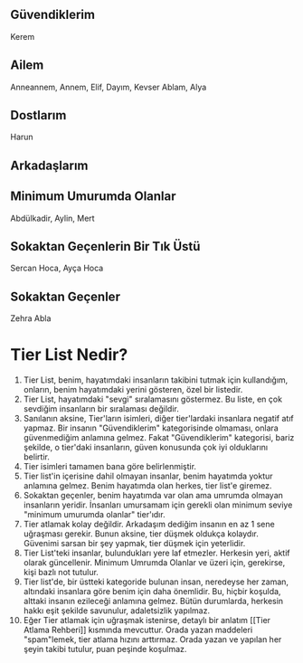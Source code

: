 ## Güvendiklerim  
Kerem  

## Ailem  
Anneannem, Annem, Elif, Dayım, Kevser Ablam, Alya  

## Dostlarım  
Harun  

## Arkadaşlarım  


## Minimum Umurumda Olanlar  
Abdülkadir, Aylin, Mert  

## Sokaktan Geçenlerin Bir Tık Üstü  
Sercan Hoca, Ayça Hoca  

## Sokaktan Geçenler  
Zehra Abla  

# Tier List Nedir?  
1. Tier List, benim, hayatımdaki insanların takibini tutmak için kullandığım, onların, benim hayatımdaki yerini gösteren, özel bir listedir.  
2. Tier List, hayatımdaki "sevgi" sıralamasını göstermez. Bu liste, en çok sevdiğim insanların bir sıralaması değildir.  
3. Sanılanın aksine, Tier'ların isimleri, diğer tier'lardaki insanlara negatif atıf yapmaz. Bir insanın "Güvendiklerim" kategorisinde olmaması, onlara güvenmediğim anlamına gelmez. Fakat "Güvendiklerim" kategorisi, bariz şekilde, o tier'daki insanların, güven konusunda çok iyi olduklarını belirtir.  
4. Tier isimleri tamamen bana göre belirlenmiştir.  
5. Tier list'in içerisine dahil olmayan insanlar, benim hayatımda yoktur anlamına gelmez. Benim hayatımda olan herkes, tier list'e giremez.  
6. Sokaktan geçenler, benim hayatımda var olan ama umrumda olmayan insanların yeridir. İnsanları umursamam için gerekli olan minimum seviye "minimum umurumda olanlar" tier'ıdır.  
7. Tier atlamak kolay değildir. Arkadaşım dediğim insanın en az 1 sene uğraşması gerekir. Bunun aksine, tier düşmek oldukça kolaydır. Güvenimi sarsan bir şey yapmak, tier düşmek için yeterlidir.  
8. Tier List'teki insanlar, bulundukları yere laf etmezler. Herkesin yeri, aktif olarak güncellenir. Minimum Umrumda Olanlar ve üzeri için, gerekirse, kişi bazlı not tutulur.  
9. Tier list'de, bir üstteki kategoride bulunan insan, neredeyse her zaman, altındaki insanlara göre benim için daha önemlidir. Bu, hiçbir koşulda, alttaki insanın ezileceği anlamına gelmez. Bütün durumlarda, herkesin hakkı eşit şekilde savunulur, adaletsizlik yapılmaz.  
10. Eğer Tier atlamak için uğraşmak istenirse, detaylı bir anlatım [[Tier Atlama Rehberi]] kısmında mevcuttur. Orada yazan maddeleri "spam"lemek, tier atlama hızını arttırmaz. Orada yazan ve yapılan her şeyin takibi tutulur, puan peşinde koşulmaz.  